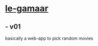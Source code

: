 # [le-gamaar](https://kojokwakye.github.io/le-gamaar/)

## - v01

basically a web-app to pick random movies
